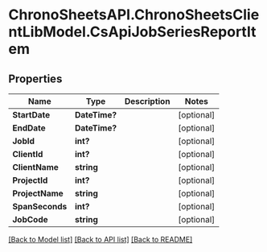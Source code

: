 # ChronoSheetsAPI.ChronoSheetsClientLibModel.CsApiJobSeriesReportItem
## Properties

Name | Type | Description | Notes
------------ | ------------- | ------------- | -------------
**StartDate** | **DateTime?** |  | [optional] 
**EndDate** | **DateTime?** |  | [optional] 
**JobId** | **int?** |  | [optional] 
**ClientId** | **int?** |  | [optional] 
**ClientName** | **string** |  | [optional] 
**ProjectId** | **int?** |  | [optional] 
**ProjectName** | **string** |  | [optional] 
**SpanSeconds** | **int?** |  | [optional] 
**JobCode** | **string** |  | [optional] 

[[Back to Model list]](../README.md#documentation-for-models) [[Back to API list]](../README.md#documentation-for-api-endpoints) [[Back to README]](../README.md)

